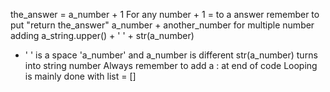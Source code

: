 the_answer = a_number + 1 For any number + 1 = to a answer remember to put "return the_answer"
a_number + another_number for multiple number adding
a_string.upper() + ' ' + str(a_number) 
 + ' ' is a space
 'a_number' and a_number is different 
 str(a_number) turns into string number
 Always remember to add a : at end of code
 Looping is mainly done with list = []
